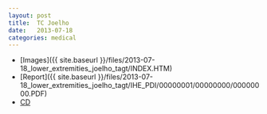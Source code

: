 ```yaml
---
layout: post
title:  TC Joelho
date:   2013-07-18 
categories: medical
---
```


* [Images]({{ site.baseurl }}/files/2013-07-18_lower_extremities_joelho_tagt/INDEX.HTM)
* [Report]({{ site.baseurl }}/files/2013-07-18_lower_extremities_joelho_tagt/IHE_PDI/00000001/00000000/00000000.PDF)
* [CD](https://drive.google.com/uc?id=0B4MwBWDwfaPEMHVFZHVRMFVBQ1k&export=download)
